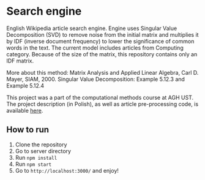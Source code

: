 # Search engine

English Wikipedia article search engine. Engine uses Singular Value Decomposition (SVD) to remove noise from the initial matrix and multiplies it by IDF (inverse document frequency) to lower the significance of common words in the text. The current model includes articles from Computing category. Because of the size of the matrix, this repository contains only an IDF matrix.

More about this method: Matrix Analysis and Applied Linear Algebra, Carl D. Mayer, SIAM, 2000. Singular Value Decomposition: Example 5.12.3 and Example 5.12.4

This project was a part of the computational methods course at AGH UST. The project description (in Polish), as well as article pre-processing code, is available [here](https://github.com/pklatka/computational-methods-course/tree/main/Lab%2006).

## How to run

1. Clone the repository
2. Go to server directory
3. Run `npm install`
4. Run `npm start`
5. Go to `http://localhost:3000/` and enjoy!
